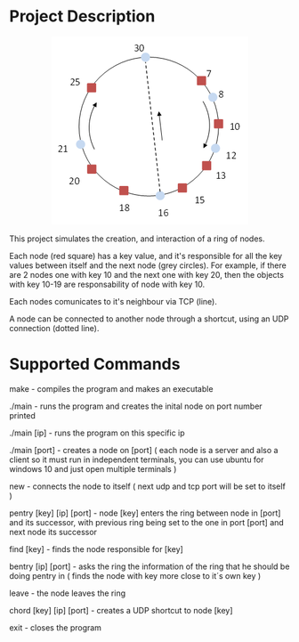 # Project Description



<p align="center">
  <img max-width="300" src="https://github.com/ThePortugueseMan/El_Ringo_ANetworkProject/blob/main/Docs/Ring.png">
</p>


This project simulates the creation, and interaction of a ring of nodes.

Each node (red square) has a key value, and it's responsible for all the key values between itself and the next node (grey circles). For example, if there are 2 nodes one with key 10 and the next one with key 20, then the objects with key 10-19 are responsability of node with key 10.

Each nodes comunicates to it's neighbour via TCP (line).

A node can be connected to another node through a shortcut, using an UDP connection (dotted line). 



# Supported Commands

make -  compiles the program and makes an executable

./main - runs the program and creates the inital node on port number printed

./main [ip] - runs the program on this specific ip

./main [port] - creates  a node on [port] (  each node is a server and also a client so it must run in independent terminals, you can use ubuntu for windows 10 and just open multiple terminals )

new - connects the node to itself ( next udp and tcp port will be set to itself )

pentry [key] [ip] [port] - node [key] enters the ring between node in [port] and its successor, with previous ring being set to the one in port [port] and next node its successor

find [key] - finds the node responsible for [key]

bentry [ip] [port] - asks the ring the information of the ring that he should be doing pentry in ( finds the node with key more close to it´s own key ) 

leave - the node leaves the ring

chord [key] [ip] [port] - creates a UDP shortcut to node [key] 

exit - closes the program
